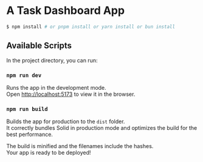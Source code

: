 # A Task Dashboard App

```bash
$ npm install # or pnpm install or yarn install or bun install
```

## Available Scripts

In the project directory, you can run:

### `npm run dev`

Runs the app in the development mode.<br>
Open <http://localhost:5173> to view it in the browser.

### `npm run build`

Builds the app for production to the `dist` folder.<br>
It correctly bundles Solid in production mode and optimizes the build for the best performance.

The build is minified and the filenames include the hashes.<br>
Your app is ready to be deployed!
